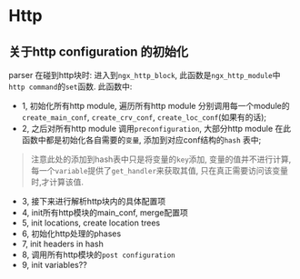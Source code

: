 # Http
## 关于http configuration 的初始化
parser 在碰到http块时: 进入到`ngx_http_block`, 此函数是`ngx_http_module`中` http command`的`set`函数.
此函数中:
- 1, 初始化所有http module, 遍历所有http module 分别调用每一个module的`create_main_conf`, `create_crv_conf`, `create_loc_conf`(如果有的话);
- 2, 之后对所有http module 调用`preconfiguration`, 大部分http module 在此函数中都是初始化各自需要的`变量`, 添加到对应conf结构的`hash` 表中;
>注意此处的添加到hash表中只是将变量的`key`添加, 变量的值并不进行计算, 每一个`variable`提供了`get_handler`来获取其值, 只在真正需要访问该变量时,才计算该值.

- 3, 接下来进行解析http块内的具体配置项
- 4, init所有http模块的main_conf, merge配置项
- 5, init locations, create location trees
- 6, 初始化http处理的phases
- 7, init headers in hash
- 8, 调用所有http模块的`post configuration`
- 9, init variables??
